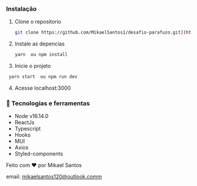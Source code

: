 ### Instalação

1. Clone o repositorio
   ```sh
   git clone https://github.com/MikaelSantos1/desafio-parafuzo.git](https://github.com/MikaelSantos1/Teste-Frontend-InCicle
   ```
2. Instale as  depencias
   ```sh
   yarn  ou npm install
   ```
3. Inicie o projeto
  ```sh
   yarn start  ou npm run dev
   ```
4. Acesse localhost:3000


### 🚀 Tecnologias e ferramentas
* Node v16.14.0
* ReactJs
* Typescript
* Hooks
* MUI
* Axios                                                                                        
* Styled-components


Feito com ❤ por Mikael Santos

email: mikaelsantos120@outlook.comm

